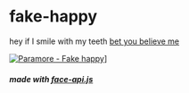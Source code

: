 # fake-happy

hey if I smile with my teeth [bet you believe me](http://belinhacbr.xyz/fake-happy/)

[![Paramore - Fake happy](http://img.youtube.com/vi/w8vsuOXZBXc/0.jpg)](http://www.youtube.com/watch?v=w8vsuOXZBXc)]

##### made with [face-api.js](https://github.com/justadudewhohacks/face-api.js)
